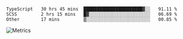 <!--START_SECTION:waka-->

```text
TypeScript   30 hrs 45 mins  ██████████████████████▓░░   91.11 %
SCSS         2 hrs 15 mins   █▓░░░░░░░░░░░░░░░░░░░░░░░   06.69 %
Other        17 mins         ▒░░░░░░░░░░░░░░░░░░░░░░░░   00.85 %
```

<!--END_SECTION:waka-->

![Metrics](https://metrics.lecoq.io/TachibanaKimika?template=classic&base.activity=0&base.community=0&base.repositories=0&languages=1&isocalendar=1&isocalendar.duration=half-year&languages.limit=8&languages.sections=most-used&languages.colors=github&languages.threshold=0%25&languages.indepth=false&languages.recent.load=300&languages.recent.days=14&config.timezone=Asia%2FShanghai)
